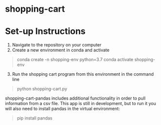 # shopping-cart

# Set-up Instructions
1. Navigate to the repository on your computer
2. Create a new environment in conda and activate
> conda create -n shopping-env python=3.7
> conda activate shopping-env
3. Run the shopping cart program from this environment in the command line
> python shopping-cart.py

shopping-cart-pandas includes additional functionality in order to pull information from a csv file. This app is still in development, but to run it you will also need to install pandas in the virtual environment:
> pip install pandas